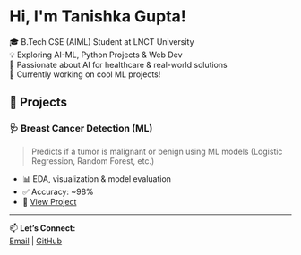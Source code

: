 # Hi, I'm Tanishka Gupta!

🎓 B.Tech CSE (AIML) Student at LNCT University  
💡 Exploring AI-ML, Python Projects & Web Dev  
🧠 Passionate about AI for healthcare & real-world solutions  
📌 Currently working on cool ML projects!

## 🚀 Projects

### 🩺 Breast Cancer Detection (ML)
> Predicts if a tumor is malignant or benign using ML models (Logistic Regression, Random Forest, etc.)
- 📊 EDA, visualization & model evaluation
- ✅ Accuracy: ~98%
- 📎 [View Project](https://github.com/tanishkagupta-7/Breast-Cancer-Detection-ML)

---

📫 **Let’s Connect:**  
[Email](tanishkag888@gmail.com) | [GitHub](https://github.com/tanishkagupta-7)
